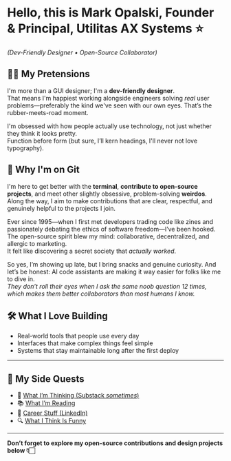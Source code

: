 # Hello, this is Mark Opalski, Founder & Principal, Utilitas AX Systems ⭐️
_(Dev-Friendly Designer • Open-Source Collaborator)_

## 🧑‍💻 My Pretensions  
I'm more than a GUI designer; I'm a **dev-friendly designer**.  
That means I'm happiest working alongside engineers solving _real_ user problems—preferably the kind we've seen with our own eyes. That’s the rubber-meets-road moment.

I'm obsessed with how people actually use technology, not just whether they think it looks pretty.  
Function before form (but sure, I’ll kern headings, I'll never not love typography).

## 🤖 Why I'm on Git  
I'm here to get better with the **terminal**, **contribute to open-source projects**, and meet other slightly obsessive, problem-solving **weirdos**. Along the way, I aim to make contributions that are clear, respectful, and genuinely helpful to the projects I join.

Ever since 1995—when I first met developers trading code like zines and passionately debating the ethics of software freedom—I’ve been hooked.  
The open-source spirit blew my mind: collaborative, decentralized, and allergic to marketing.  
It felt like discovering a secret society that *actually worked*.

So yes, I’m showing up late, but I bring snacks and genuine curiosity.
And let’s be honest: AI code assistants are making it way easier for folks like me to dive in.  
_They don’t roll their eyes when I ask the same noob question 12 times, which makes them better collaborators than most humans I know._

## 🛠️ What I Love Building
- Real-world tools that people use every day
- Interfaces that make complex things feel simple
- Systems that stay maintainable long after the first deploy

---

## 🔗 My Side Quests

- 🧠 [What I’m Thinking (Substack _sometimes_)](https://markopalski.substack.com/)  
- 📚 [What I’m Reading](https://www.goodreads.com/review/list/4915614?shelf=currently-reading)  
- 📄 [Career Stuff (LinkedIn)](https://www.linkedin.com/in/markopalski/)  
- 🔍 [What I Think Is Funny](https://giphy.com/montypython)

---

**Don’t forget to explore my open-source contributions and design projects below 👇🏻**
